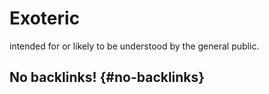 # Exoteric


intended for or likely to be understood by the general public.


## No backlinks! {#no-backlinks}

